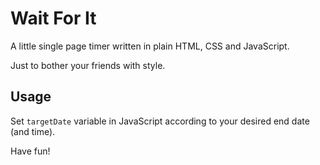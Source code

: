 # Wait For It

A little single page timer written in plain HTML, CSS and JavaScript.

Just to bother your friends with style.

## Usage

Set `targetDate` variable in JavaScript according to your desired end date (and time).

Have fun!